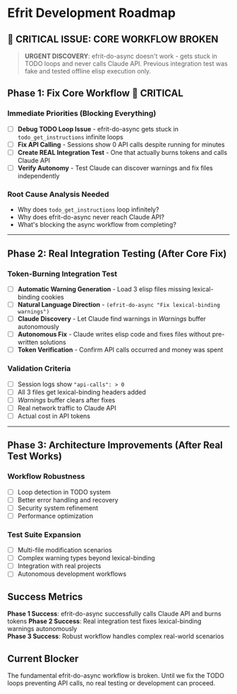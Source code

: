 # Efrit Development Roadmap

## 🚨 **CRITICAL ISSUE: CORE WORKFLOW BROKEN**

> **URGENT DISCOVERY**: efrit-do-async doesn't work - gets stuck in TODO loops and never calls Claude API. Previous integration test was fake and tested offline elisp execution only.

## Phase 1: Fix Core Workflow 🚨 CRITICAL

### Immediate Priorities (Blocking Everything)
- [ ] **Debug TODO Loop Issue** - efrit-do-async gets stuck in `todo_get_instructions` infinite loops
- [ ] **Fix API Calling** - Sessions show 0 API calls despite running for minutes  
- [ ] **Create REAL Integration Test** - One that actually burns tokens and calls Claude API
- [ ] **Verify Autonomy** - Test Claude can discover warnings and fix files independently

### Root Cause Analysis Needed
- Why does `todo_get_instructions` loop infinitely?
- Why does efrit-do-async never reach Claude API?
- What's blocking the async workflow from completing?

---

## Phase 2: Real Integration Testing (After Core Fix)

### Token-Burning Integration Test
- [ ] **Automatic Warning Generation** - Load 3 elisp files missing lexical-binding cookies
- [ ] **Natural Language Direction** - `(efrit-do-async "Fix lexical-binding warnings")`  
- [ ] **Claude Discovery** - Let Claude find warnings in *Warnings* buffer autonomously
- [ ] **Autonomous Fix** - Claude writes elisp code and fixes files without pre-written solutions
- [ ] **Token Verification** - Confirm API calls occurred and money was spent

### Validation Criteria
- [ ] Session logs show `"api-calls": > 0`
- [ ] All 3 files get lexical-binding headers added  
- [ ] *Warnings* buffer clears after fixes
- [ ] Real network traffic to Claude API
- [ ] Actual cost in API tokens

---

## Phase 3: Architecture Improvements (After Real Test Works)

### Workflow Robustness  
- [ ] Loop detection in TODO system
- [ ] Better error handling and recovery
- [ ] Security system refinement
- [ ] Performance optimization

### Test Suite Expansion
- [ ] Multi-file modification scenarios
- [ ] Complex warning types beyond lexical-binding
- [ ] Integration with real projects
- [ ] Autonomous development workflows

## Success Metrics

**Phase 1 Success**: efrit-do-async successfully calls Claude API and burns tokens
**Phase 2 Success**: Real integration test fixes lexical-binding warnings autonomously  
**Phase 3 Success**: Robust workflow handles complex real-world scenarios

## Current Blocker

The fundamental efrit-do-async workflow is broken. Until we fix the TODO loops preventing API calls, no real testing or development can proceed.
